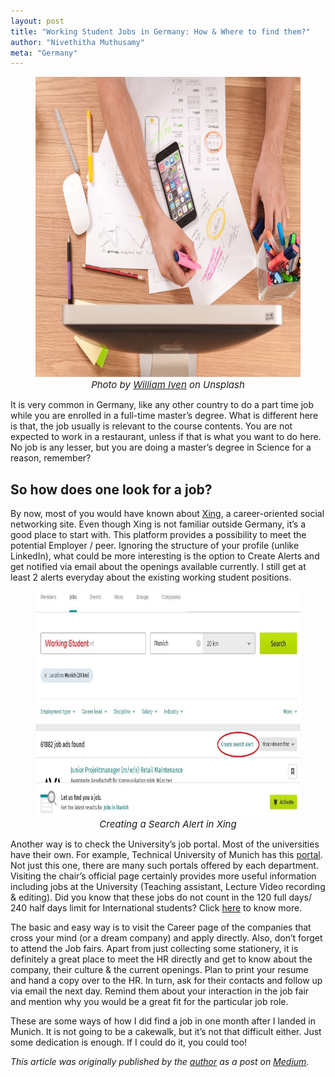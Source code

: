 ```yaml
---
layout: post
title: "Working Student Jobs in Germany: How & Where to find them?"
author: "Nivethitha Muthusamy"
meta: "Germany"
---
```


<figure align="center">
<img src="/img/blog_img/de_jobs0.jpg" width="780" height="480" alt="sine_wave">
<figcaption align="center" style="font-size:15px" ><em> Photo by <a href="https://unsplash.com/@firmbee?utm_source=unsplash&utm_medium=referral&utm_content=creditCopyText">William Iven</a> on Unsplash</em></figcaption>
</figure>
It is very common in Germany, like any other country to do a part time job while you are enrolled in a full-time master’s degree. What is different here is that, the job usually is relevant to the course contents. You are not expected to work in a restaurant, unless if that is what you want to do here. No job is any lesser, but you are doing a master’s degree in Science for a reason, remember?

## So how does one look for a job?

By now, most of you would have known about [Xing](https://www.xing.com/), a career-oriented social networking site. Even though Xing is not familiar outside Germany, it’s a good place to start with. This platform provides a possibility to meet the potential Employer / peer. Ignoring the structure of your profile (unlike LinkedIn), what could be more interesting is the option to Create Alerts and get notified via email about the openings available currently. I still get at least 2 alerts everyday about the existing working student positions.

<figure align="center">
<img src="/img/blog_img/de_jobs1.jpg" width="780" height="360" alt="sine_wave">
<figcaption align="center" style="font-size:15px" ><em> Creating a Search Alert in Xing </em></figcaption>
</figure>

Another way is to check the University’s job portal. Most of the universities have their own. For example, Technical University of Munich has this [portal](https://tum-som.com/jobboard/). Not just this one, there are many such portals offered by each department. Visiting the chair’s official page certainly provides more useful information including jobs at the University (Teaching assistant, Lecture Video recording & editing). Did you know that these jobs do not count in the 120 full days/ 240 half days limit for International students? Click [here](http://www.internationale-studierende.de/en/prepare_your_studies/financing/jobbing/) to know more.

The basic and easy way is to visit the Career page of the companies that cross your mind (or a dream company) and apply directly.
Also, don’t forget to attend the Job fairs. Apart from just collecting some stationery, it is definitely a great place to meet the HR directly and get to know about the company, their culture & the current openings. Plan to print your resume and hand a copy over to the HR. In turn, ask for their contacts and follow up via email the next day. Remind them about your interaction in the job fair and mention why you would be a great fit for the particular job role.

These are some ways of how I did find a job in one month after I landed in Munich. It is not going to be a cakewalk, but it’s not that difficult either. Just some dedication is enough. If I could do it, you could too!

_This article was originally published by the [author](https://www.linkedin.com/in/nivethithamuthusamy/) as a post on [Medium](https://medium.com/@nivethithamuthusamy/working-student-jobs-in-germany-how-where-to-find-them-fe8d9119e4d7)._
